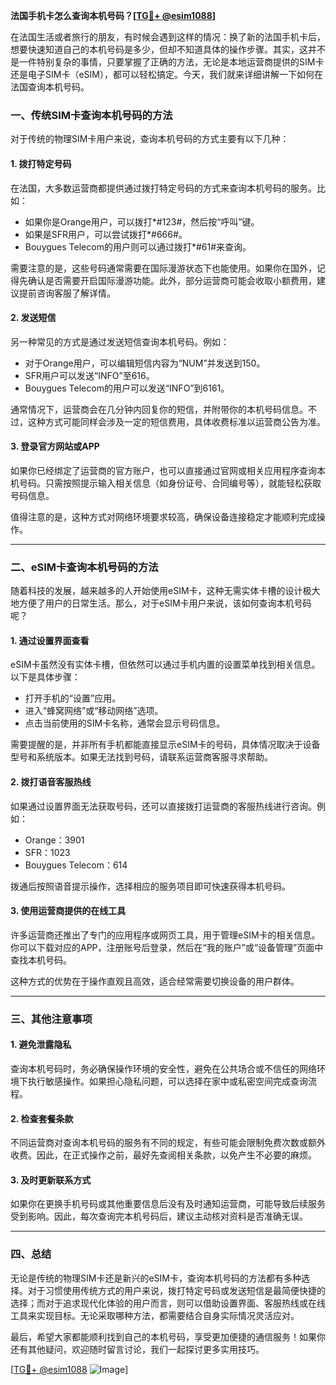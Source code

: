 **法国手机卡怎么查询本机号码？[[TG💪+ @esim1088](https://t.me/s/esim1088)]**

在法国生活或者旅行的朋友，有时候会遇到这样的情况：换了新的法国手机卡后，想要快速知道自己的本机号码是多少，但却不知道具体的操作步骤。其实，这并不是一件特别复杂的事情，只要掌握了正确的方法，无论是本地运营商提供的SIM卡还是电子SIM卡（eSIM），都可以轻松搞定。今天，我们就来详细讲解一下如何在法国查询本机号码。

### 一、传统SIM卡查询本机号码的方法

对于传统的物理SIM卡用户来说，查询本机号码的方式主要有以下几种：

#### 1. **拨打特定号码**
   在法国，大多数运营商都提供通过拨打特定号码的方式来查询本机号码的服务。比如：
   - 如果你是Orange用户，可以拨打*#123#，然后按“呼叫”键。
   - 如果是SFR用户，可以尝试拨打*#666#。
   - Bouygues Telecom的用户则可以通过拨打*#61#来查询。

   需要注意的是，这些号码通常需要在国际漫游状态下也能使用。如果你在国外，记得先确认是否需要开启国际漫游功能。此外，部分运营商可能会收取小额费用，建议提前咨询客服了解详情。

#### 2. **发送短信**
   另一种常见的方式是通过发送短信查询本机号码。例如：
   - 对于Orange用户，可以编辑短信内容为“NUM”并发送到150。
   - SFR用户可以发送“INFO”至616。
   - Bouygues Telecom的用户可以发送“INFO”到6161。

   通常情况下，运营商会在几分钟内回复你的短信，并附带你的本机号码信息。不过，这种方式可能同样会涉及一定的短信费用，具体收费标准以运营商公告为准。

#### 3. **登录官方网站或APP**
   如果你已经绑定了运营商的官方账户，也可以直接通过官网或相关应用程序查询本机号码。只需按照提示输入相关信息（如身份证号、合同编号等），就能轻松获取号码信息。

   值得注意的是，这种方式对网络环境要求较高，确保设备连接稳定才能顺利完成操作。

---

### 二、eSIM卡查询本机号码的方法

随着科技的发展，越来越多的人开始使用eSIM卡，这种无需实体卡槽的设计极大地方便了用户的日常生活。那么，对于eSIM卡用户来说，该如何查询本机号码呢？

#### 1. **通过设置界面查看**
   eSIM卡虽然没有实体卡槽，但依然可以通过手机内置的设置菜单找到相关信息。以下是具体步骤：
   - 打开手机的“设置”应用。
   - 进入“蜂窝网络”或“移动网络”选项。
   - 点击当前使用的SIM卡名称，通常会显示号码信息。

   需要提醒的是，并非所有手机都能直接显示eSIM卡的号码，具体情况取决于设备型号和系统版本。如果无法找到号码，请联系运营商客服寻求帮助。

#### 2. **拨打语音客服热线**
   如果通过设置界面无法获取号码，还可以直接拨打运营商的客服热线进行咨询。例如：
   - Orange：3901
   - SFR：1023
   - Bouygues Telecom：614

   拨通后按照语音提示操作，选择相应的服务项目即可快速获得本机号码。

#### 3. **使用运营商提供的在线工具**
   许多运营商还推出了专门的应用程序或网页工具，用于管理eSIM卡的相关信息。你可以下载对应的APP，注册账号后登录，然后在“我的账户”或“设备管理”页面中查找本机号码。

   这种方式的优势在于操作直观且高效，适合经常需要切换设备的用户群体。

---

### 三、其他注意事项

#### 1. **避免泄露隐私**
   查询本机号码时，务必确保操作环境的安全性，避免在公共场合或不信任的网络环境下执行敏感操作。如果担心隐私问题，可以选择在家中或私密空间完成查询流程。

#### 2. **检查套餐条款**
   不同运营商对查询本机号码的服务有不同的规定，有些可能会限制免费次数或额外收费。因此，在正式操作之前，最好先查阅相关条款，以免产生不必要的麻烦。

#### 3. **及时更新联系方式**
   如果你在更换手机号码或其他重要信息后没有及时通知运营商，可能导致后续服务受到影响。因此，每次查询完本机号码后，建议主动核对资料是否准确无误。

---

### 四、总结

无论是传统的物理SIM卡还是新兴的eSIM卡，查询本机号码的方法都有多种选择。对于习惯使用传统方式的用户来说，拨打特定号码或发送短信是最简便快捷的选择；而对于追求现代化体验的用户而言，则可以借助设置界面、客服热线或在线工具来实现目标。无论采取哪种方法，都需要结合自身实际情况灵活应对。

最后，希望大家都能顺利找到自己的本机号码，享受更加便捷的通信服务！如果你还有其他疑问，欢迎随时留言讨论，我们一起探讨更多实用技巧。

[[TG💪+ @esim1088](https://t.me/s/esim1088) ![Image](https://i.postimg.cc/4NQfJmqS/Snipaste-2025-05-13-00-14-12.png)]